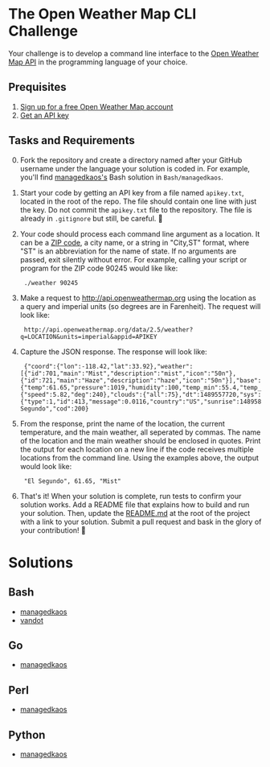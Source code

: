 # The Open Weather Map CLI Challenge
Your challenge is to develop a command line interface to the [Open Weather Map API](http://openweathermap.org/api) in the programming language of your choice.

## Prequisites
1. [Sign up for a free Open Weather Map account](https://home.openweathermap.org/users/sign_up)
2. [Get an API key](https://home.openweathermap.org/api_keys)

## Tasks and Requirements
0. Fork the repository and create a directory named after your GitHub username under the language your solution is coded in.  For example, you'll find [managedkaos's](https://github.com/managedkaos?tab=repositories) Bash solution in `Bash/managedkaos`.

1. Start your code by getting an API key from a file named `apikey.txt`, located in the root of the repo.  The file should contain one line with just the key.  Do not commit the `apikey.txt` file to the repository.  The file is already in `.gitignore` but still, be careful. :pray:

2. Your code should process each command line argument as a location.  It can be a [ZIP code](https://en.wikipedia.org/wiki/ZIP_Code), a city name, or a string in "City,ST" format, where "ST" is an abbreviation for the name of state.  If no arguments are passed, exit silently without error.  For example, calling your script or program for the ZIP code 90245 would like like:

        ./weather 90245

3. Make a request to http://api.openweathermap.org using the location as a query and imperial units (so degrees are in Farenheit). The request will look like:

        http://api.openweathermap.org/data/2.5/weather?q=LOCATION&units=imperial&appid=APIKEY

4. Capture the JSON response.  The response will look like:

        {"coord":{"lon":-118.42,"lat":33.92},"weather":[{"id":701,"main":"Mist","description":"mist","icon":"50n"},{"id":721,"main":"Haze","description":"haze","icon":"50n"}],"base":"stations","main":{"temp":61.65,"pressure":1019,"humidity":100,"temp_min":55.4,"temp_max":71.6},"visibility":11265,"wind":{"speed":5.82,"deg":240},"clouds":{"all":75},"dt":1489557720,"sys":{"type":1,"id":413,"message":0.0116,"country":"US","sunrise":1489586595,"sunset":1489629717},"id":5345860,"name":"El Segundo","cod":200}


5. From the response, print the name of the location, the current temperature, and the main weather, all seperated by commas. The name of the location and the main weather should be enclosed in quotes.  Print the output for each location on a new line if the code receives multiple locations from the command line.  Using the examples above, the output would look like:

        "El Segundo", 61.65, "Mist"

6. That's it!  When your solution is complete, run tests to confirm your solution works.  Add a README file that explains how to build and run your solution.  Then, update the [README.md](README.md) at the root of the project with a link to your solution.  Submit a pull request and bask in the glory of your contribution! :star2:

# Solutions

## Bash
- [managedkaos](Bash/managedkaos)
- [vandot](Bash/vandot)

## Go
- [managedkaos](Go/managedkaos)

## Perl
- [managedkaos](Perl/managedkaos)

## Python
- [managedkaos](Python/managedkaos)
